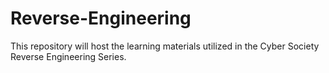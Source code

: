 # Reverse-Engineering
This repository will host the learning materials utilized in the Cyber Society Reverse Engineering Series.
